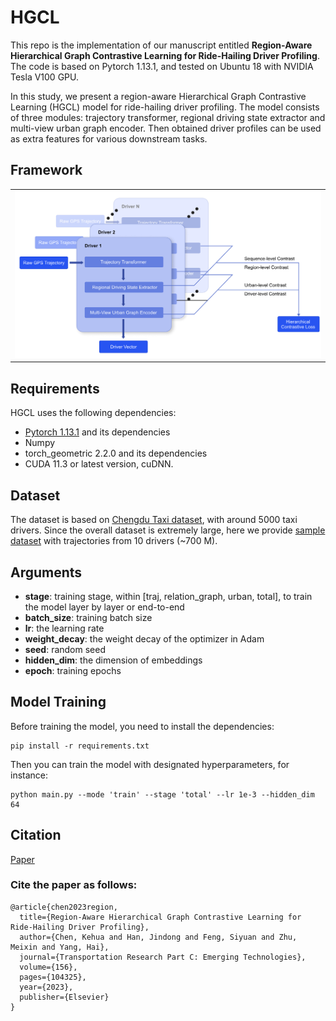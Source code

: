 # HGCL

This repo is the implementation of our manuscript entitled **Region-Aware Hierarchical Graph Contrastive Learning for Ride-Hailing Driver Profiling**. The code is based on Pytorch 1.13.1, and tested on Ubuntu 18 with NVIDIA Tesla V100 GPU. 

In this study, we present a region-aware Hierarchical Graph Contrastive Learning (HGCL) model for ride-hailing driver profiling. The model consists of three modules: trajectory transformer, regional driving state extractor and multi-view urban graph encoder. Then obtained driver profiles can be used as extra features for various downstream tasks.



## Framework

||
|--|
| <img src="img/model.png" width="500px"> |

## Requirements

HGCL uses the following dependencies: 

* [Pytorch 1.13.1](https://pytorch.org/get-started/locally/) and its dependencies
* Numpy
* torch_geometric 2.2.0 and its dependencies
* CUDA 11.3 or latest version, cuDNN.



## Dataset

The dataset is based on [Chengdu Taxi dataset](https://www.pkbigdata.com/common/zhzgbCmptDataDetails.html#down), with around 5000 taxi drivers. Since the overall dataset is extremely large, here we provide [sample dataset](https://hkustconnect-my.sharepoint.com/:u:/g/personal/kchenbm_connect_ust_hk/EeaQ-e4usU5AkT2nf85YHlMB09sShvydhnQngUBPq_DJhw?e=fDE8K5) with trajectories from 10 drivers (~700 M).



## Arguments

- **stage**: training stage, within [traj, relation_graph, urban, total], to train the model layer by layer or end-to-end
- **batch_size**: training batch size
- **lr**: the learning rate
- **weight_decay**: the weight decay of the optimizer in Adam
- **seed**: random seed
- **hidden_dim**: the dimension of embeddings
- **epoch**: training epochs



## Model Training

Before training the model, you need to install the dependencies:

```shell
pip install -r requirements.txt
```

Then you can train the model with designated hyperparameters, for instance:

```shell
python main.py --mode 'train' --stage 'total' --lr 1e-3 --hidden_dim 64
```

## Citation

[Paper](https://www.sciencedirect.com/science/article/abs/pii/S0968090X23003145) 

### Cite the paper as follows:

    @article{chen2023region,
      title={Region-Aware Hierarchical Graph Contrastive Learning for Ride-Hailing Driver Profiling},
      author={Chen, Kehua and Han, Jindong and Feng, Siyuan and Zhu, Meixin and Yang, Hai},
      journal={Transportation Research Part C: Emerging Technologies},
      volume={156},
      pages={104325},
      year={2023},
      publisher={Elsevier}
    }
